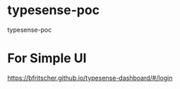 # typesense-poc
typesense-poc


# For Simple UI

https://bfritscher.github.io/typesense-dashboard/#/login